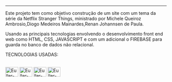 


----



Este projeto tem como objetivo construção de um site com um tema da série da Netflix Stranger Things, ministrado por Michele Queiroz Ambrosio,Diogo Medeiros Mainardes,Renan Johannsen de Paula.

Usando as principais tecnologias envolvendo o desenvolvimento front end web como HTML, CSS, JAVASCRIPT e com um adicional o FIREBASE para guarda no banco de dados não relacional.



TECNOLOGIAS USADAS:


 <div style="display: inline_block"><br>
  <img align="center" alt="Euller-HTML5" height="30" width="40" src="https://cdn.jsdelivr.net/gh/devicons/devicon/icons/html5/html5-original.svg">
  <img align="center" alt="Euller-CSS3" height="30" width="40" src="https://cdn.jsdelivr.net/gh/devicons/devicon/icons/css3/css3-original.svg" > 
  <img align="center" alt="Euller-JAVASCRIPT" height="30" width="40" src="https://cdn.jsdelivr.net/gh/devicons/devicon/icons/javascript/javascript-original.svg">          
<img align="center" alt="Euller-FIREBASE" height="30" width="40" src="https://cdn.jsdelivr.net/gh/devicons/devicon/icons/firebase/firebase-plain.svg" />
          
</div>



